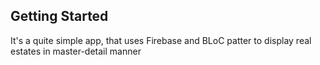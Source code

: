 ## Getting Started

It's a quite simple app, that uses Firebase and BLoC patter to display real estates in master-detail manner
